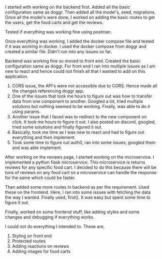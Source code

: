 I started with working on the backend first. Added all the basic configuration same as doggr.
Then added all the model's, seed, migrations.
Once all the model's were done, I worked on adding the basic routes to get the users, get the food carts and get the reviews.

Tested if everything was working fine using postman.

Once everything was working, I added the docker compose file and tested if it was working in docker. I used the docker compose from doggr and created a similar file.
Didn't run into any issues so far.

Backend was working fine so moved to front end. Created the basic configuration same as doggr.
For front end I ran into multiple issues as I am new to react and hence could not finish all that I wanted to add on this application.

1. CORS issue, the API's were not accessible due to CORS. Hence made all the changes referencing doggr app.
2. One of the issues that took me hours to figure out was how to transfer data from one component to another. Googled a lot, tried multiple solutions but nothing seemed to be working. Finally, was able to do it using params.
3. Another issue that I faced was to redirect to the new component on click. It took me hours to figure it out. I also posted on discord, googled, tried some solutions and finally figured it out.
4. Basically, took me time as I was new to react and had to figure out everything and then implement.
5. Took some time to figure out auth0, ran into some issues, googled them and was able implement.

After working on the reviews page, I started working on the microservice. I implemented a python flask microservice. This microservice is returns reviews for any specific food cart. I decided to do this because there will be tons of reviews on any food cart so a microservice can handle the response for the same which could be faster.

Then added some more routes in backend as per the requirement. Used these on the frontend. Here, I ran into some issues with fetching the data the way I wanted. Finally used, find(). It was easy but spent some time to figure it out.

Finally, worked on some frontend stuff, like adding styles and some changes and debugging if everything works.

I could not do everything I intended to. These are,
1. Styling on front end
2. Protected routes
3. Adding reactions on reviews
4. Adding images for food carts